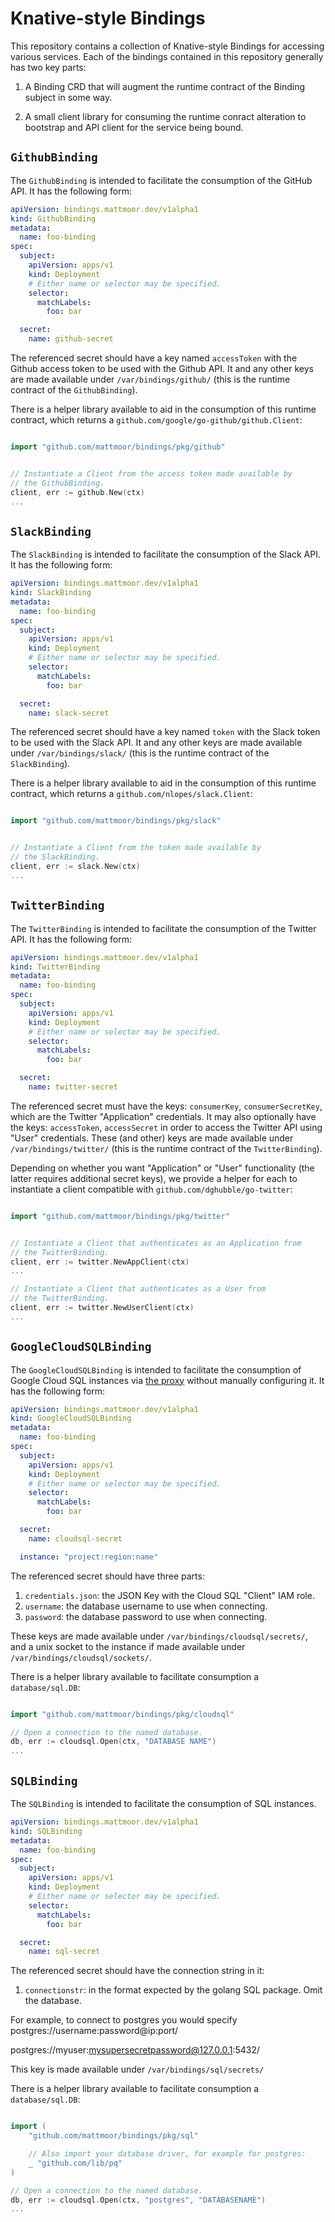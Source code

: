 # Knative-style Bindings

This repository contains a collection of Knative-style Bindings for accessing
various services.  Each of the bindings contained in this repository generally
has two key parts:

1. A Binding CRD that will augment the runtime contract of the Binding subject
   in some way.

2. A small client library for consuming the runtime conract alteration to
   bootstrap and API client for the service being bound.


## `GithubBinding`

The `GithubBinding` is intended to facilitate the consumption of the GitHub API.
It has the following form:

```yaml
apiVersion: bindings.mattmoor.dev/v1alpha1
kind: GithubBinding
metadata:
  name: foo-binding
spec:
  subject:
    apiVersion: apps/v1
    kind: Deployment
    # Either name or selector may be specified.
    selector:
      matchLabels:
        foo: bar

  secret:
    name: github-secret
```

The referenced secret should have a key named `accessToken` with the Github
access token to be used with the Github API.  It and any other keys are made
available under `/var/bindings/github/` (this is the runtime contract of the
`GithubBinding`).

There is a helper library available to aid in the consumption of this runtime
contract, which returns a `github.com/google/go-github/github.Client`:

```go

import "github.com/mattmoor/bindings/pkg/github"


// Instantiate a Client from the access token made available by
// the GithubBinding.
client, err := github.New(ctx)
...

```


## `SlackBinding`

The `SlackBinding` is intended to facilitate the consumption of the Slack API.
It has the following form:

```yaml
apiVersion: bindings.mattmoor.dev/v1alpha1
kind: SlackBinding
metadata:
  name: foo-binding
spec:
  subject:
    apiVersion: apps/v1
    kind: Deployment
    # Either name or selector may be specified.
    selector:
      matchLabels:
        foo: bar

  secret:
    name: slack-secret
```

The referenced secret should have a key named `token` with the Slack
token to be used with the Slack API.  It and any other keys are made
available under `/var/bindings/slack/` (this is the runtime contract of the
`SlackBinding`).

There is a helper library available to aid in the consumption of this runtime
contract, which returns a `github.com/nlopes/slack.Client`:

```go

import "github.com/mattmoor/bindings/pkg/slack"


// Instantiate a Client from the token made available by
// the SlackBinding.
client, err := slack.New(ctx)
...

```


## `TwitterBinding`

The `TwitterBinding` is intended to facilitate the consumption of the Twitter API.
It has the following form:

```yaml
apiVersion: bindings.mattmoor.dev/v1alpha1
kind: TwitterBinding
metadata:
  name: foo-binding
spec:
  subject:
    apiVersion: apps/v1
    kind: Deployment
    # Either name or selector may be specified.
    selector:
      matchLabels:
        foo: bar

  secret:
    name: twitter-secret
```

The referenced secret must have the keys: `consumerKey`, `consumerSecretKey`,
which are the Twitter "Application" credentials.  It may also optionally
have the keys: `accessToken`, `accessSecret` in order to access the Twitter
API using "User" credentials.  These (and other) keys are made available
under `/var/bindings/twitter/` (this is the runtime contract of the
`TwitterBinding`).

Depending on whether you want "Application" or "User" functionality (the latter
requires additional secret keys), we provide a helper for each to instantiate
a client compatible with `github.com/dghubble/go-twitter`:

```go

import "github.com/mattmoor/bindings/pkg/twitter"


// Instantiate a Client that authenticates as an Application from
// the TwitterBinding.
client, err := twitter.NewAppClient(ctx)
...

// Instantiate a Client that authenticates as a User from
// the TwitterBinding.
client, err := twitter.NewUserClient(ctx)
...

```

## `GoogleCloudSQLBinding`

The `GoogleCloudSQLBinding` is intended to facilitate the consumption of Google
Cloud SQL instances via
[the proxy](https://github.com/GoogleCloudPlatform/cloudsql-proxy) without
manually configuring it.  It has the following form:

```yaml
apiVersion: bindings.mattmoor.dev/v1alpha1
kind: GoogleCloudSQLBinding
metadata:
  name: foo-binding
spec:
  subject:
    apiVersion: apps/v1
    kind: Deployment
    # Either name or selector may be specified.
    selector:
      matchLabels:
        foo: bar

  secret:
    name: cloudsql-secret

  instance: "project:region:name"
```

The referenced secret should have three parts:
1. `credentials.json`: the JSON Key with the Cloud SQL "Client" IAM role.
2. `username`: the database username to use when connecting.
3. `password`: the database password to use when connecting.

These keys are made available under `/var/bindings/cloudsql/secrets/`, and a unix
socket to the instance if made available under `/var/bindings/cloudsql/sockets/`.

There is a helper library available to facilitate consumption a `database/sql.DB`:

```go

import "github.com/mattmoor/bindings/pkg/cloudsql"

// Open a connection to the named database.
db, err := cloudsql.Open(ctx, "DATABASE NAME")
...

```

## `SQLBinding`

The `SQLBinding` is intended to facilitate the consumption of SQL instances.

```yaml
apiVersion: bindings.mattmoor.dev/v1alpha1
kind: SQLBinding
metadata:
  name: foo-binding
spec:
  subject:
    apiVersion: apps/v1
    kind: Deployment
    # Either name or selector may be specified.
    selector:
      matchLabels:
        foo: bar

  secret:
    name: sql-secret
```

The referenced secret should have the connection string in it:
1. `connectionstr`: in the format expected by the golang SQL package. Omit the database.

For example, to connect to postgres you would specify
postgres://username:password@ip:port/

postgres://myuser:mysupersecretpassword@127.0.0.1:5432/

This key is made available under `/var/bindings/sql/secrets/`

There is a helper library available to facilitate consumption a `database/sql.DB`:

```go

import (
	"github.com/mattmoor/bindings/pkg/sql"

	// Also import your database driver, for example for postgres:
	_ "github.com/lib/pq"
)

// Open a connection to the named database.
db, err := cloudsql.Open(ctx, "postgres", "DATABASENAME")
...

```
